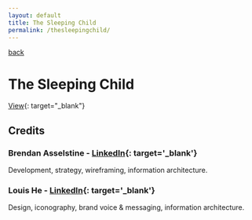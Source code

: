 ```yaml
---
layout: default
title: The Sleeping Child
permalink: /thesleepingchild/
---
```


[back](/)

# The Sleeping Child

[View](http://thesleepingchild.com){: target="_blank"}

## Credits

### Brendan Asselstine - [LinkedIn](https://www.linkedin.com/pub/brendan-asselstine/28/727/245){: target='_blank'}

Development, strategy, wireframing, information architecture.

### Louis He - [LinkedIn](https://www.linkedin.com/profile/view?id=15151322){: target='_blank'}

Design, iconography, brand voice & messaging, information architecture.
